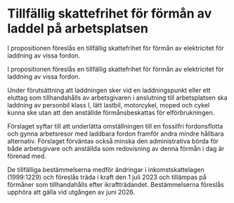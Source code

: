 # Tillfällig skattefrihet för förmån av laddel på arbetsplatsen

I propositionen föreslås en tillfällig skattefrihet för förmån av elektricitet för laddning av vissa fordon.

I propositionen föreslås en tillfällig skattefrihet för förmån av elektricitet för laddning av vissa fordon.

Under förutsättning att laddningen sker vid en laddningspunkt eller ett eluttag som tillhandahålls av arbetsgivaren i anslutning till arbetsplatsen ska laddning av personbil klass I, lätt lastbil, motorcykel, moped och cykel kunna ske utan att den anställde förmånsbeskattas för elförbrukningen.

Förslaget syftar till att underlätta omställningen till en fossilfri fordonsflotta och gynna arbetsresor med laddbara fordon framför andra mindre hållbara alternativ. Förslaget förväntas också minska den administrativa börda för både arbetsgivare och anställda som redovisning av denna förmån i dag är förenad med.

De tillfälliga bestämmelserna medför ändringar i inkomstskattelagen (1999:1229) och föreslås träda i kraft den 1 juli 2023 och tillämpas på förmåner som tillhandahålls efter ikraftträdandet. Bestämmelserna föreslås upphöra att gälla vid utgången av juni 2026.
